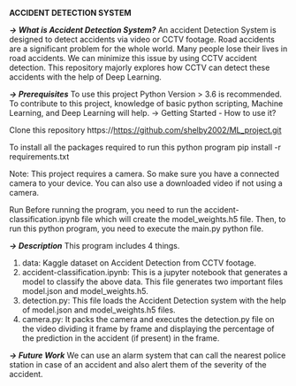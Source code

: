 **ACCIDENT DETECTION SYSTEM**

_**-> What is Accident Detection System?**_
An accident Detection System is designed to detect accidents via video or CCTV footage. Road accidents are a significant problem for the whole world. Many people lose their lives in road accidents. We can minimize this issue by using CCTV accident detection. This repository majorly explores how CCTV can detect these accidents with the help of Deep Learning.

_**-> Prerequisites**_
To use this project Python Version > 3.6 is recommended.
To contribute to this project, knowledge of basic python scripting, Machine Learning, and Deep Learning will help.
-> Getting Started - How to use it?

Clone this repository
https://https://github.com/shelby2002/ML_project.git

To install all the packages required to run this python program pip install -r requirements.txt

Note: This project requires a camera. So make sure you have a connected camera to your device. You can also use a downloaded video if not using a camera.

Run
Before running the program, you need to run the accident-classification.ipynb file which will create the model_weights.h5 file. Then, to run this python program, you need to execute the main.py python file.

_**-> Description**_
This program includes 4 things.

1) data: Kaggle dataset on Accident Detection from CCTV footage.
2) accident-classification.ipynb: This is a jupyter notebook that generates a model to classify the above data. This file generates two important files model.json and model_weights.h5.
3) detection.py: This file loads the Accident Detection system with the help of model.json and model_weights.h5 files.
4) camera.py: It packs the camera and executes the detection.py file on the video dividing it frame by frame and displaying the percentage of the prediction in the accident (if present) in the frame.

_**-> Future Work**_
We can use an alarm system that can call the nearest police station in case of an accident and also alert them of the severity of the accident.
